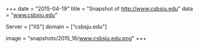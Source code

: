 
+++
date = "2015-04-19"
title = "Snapshot of http://www.csbsju.edu"
data = "www.csbsju.edu"

Server = ["IIS"]
domain = ["csbsju.edu"]

  image = "snapshots/2015_16/www.csbsju.edu.png"
+++
#
